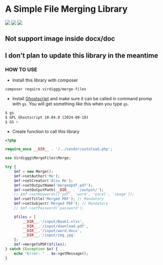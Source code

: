 # A Simple File Merging Library

<img src="https://img.shields.io/packagist/php-v/virdiggg/merge-files" /> <img src="https://img.shields.io/badge/codeigniter--version-3-green" /> <img src="https://img.shields.io/github/license/virdiggg/merge-files" />

## Not support image inside docx/doc
## I don't plan to update this library in the meantime

### HOW TO USE
- Install this library with composer
```bash
composer require virdiggg/merge-files
```
- Install [Ghostscript](https://ghostscript.readthedocs.io/en/gs10.04.0/Install.html) and make sure it can be called in command promp with `gs`. You will get something like this when you type `gs`.
```sh
$ gs
$ GPL Ghostscript 10.04.0 (2024-09-18)
$ GS >
```
- Create function to call this library
```php
<?php

require_once __DIR__ . '/../vendor/autoload.php';

use Virdiggg\MergeFiles\Merge;

try {
    $mf = new Merge();
    $mf->setAuthor('Me');
    $mf->setCreator('Also Me');
    $mf->setOutputName('mergedpdf.pdf');
    $mf->setOutputPath(__DIR__ . '/output/');
    // $mf->setKeywords(['pdf', 'word', 'excel', 'image']);
    $mf->setTitle('Merged PDF'); // Mandatory
    $mf->setSubject('Merged PDF'); // Mandatory
    // $mf->setPassword('password');

    $files = [
        __DIR__.'/input/Book1.xlsx',
        __DIR__.'/input/download.pdf',
        __DIR__.'/input/word.docx',
        __DIR__.'/input/img.jpg'
    ];
    $mf->mergeToPDF($files);
} catch (Exception $e) {
    echo "Error: " . $e->getMessage();
}
```